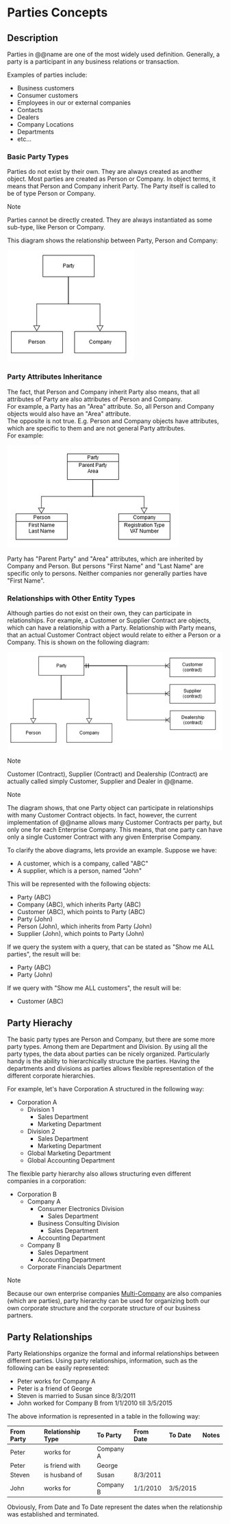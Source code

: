 # Parties Concepts

## Description
Parties in @@name are one of the most widely used definition. Generally, a party is a participant in any business relations or transaction.

Examples of parties include:

- Business customers
- Consumer customers
- Employees in our or external companies
- Contacts
- Dealers
- Company Locations
- Departments
- etc...

### Basic Party Types
Parties do not exist by their own. They are always created as another object. Most parties are created as Person or Company. In object terms, it means that Person and Company inherit Party. The Party itself is called to be of type Person or Company.

> [!Note]
> Parties cannot be directly created. They are always instantiated as some sub-type, like Person or Company.

This diagram shows the relationship between Party, Person and Company:

![Party Basic](Party-basic.png)

### Party Attributes Inheritance

The fact, that Person and Company inherit Party also means, that all attributes of Party are also attributes of Person and Company. <br>
For example, a Party has an "Area" attribute. So, all Person and Company objects would also have an "Area" attribute. <br>
The opposite is not true. E.g. Person and Company objects have attributes, which are specific to them and are not general Party attributes.<br>
For example:

![Party Attributes](Party-attributes.png)

Party has "Parent Party" and "Area" attributes, which are inherited by Company and Person. But persons "First Name" and "Last Name" are specific only to persons. Neither companies nor generally parties have "First Name".

### Relationships with Other Entity Types

Although parties do not exist on their own, they can participate in relationships. For example, a Customer or Supplier Contract are objects, which can have a relationship with a Party. Relationship with Party means, that an actual Customer Contract object would relate to either a Person or a Company. This is shown on the following diagram:

![Party Basic Contracts](Party-basic-contracts.png)

> [!Note]
> Customer (Contract), Supplier (Contract) and Dealership (Contract) are actually called simply Customer, Supplier and Dealer in @@name.

> [!Note]
> The diagram shows, that one Party object can participate in relationships with many Customer Contract objects. In fact, however, the current implementation of @@name allows many Customer Contracts per party, but only one for each Enterprise Company. This means, that one party can have only a single Customer Contract with any given Enterprise Company.

To clarify the above diagrams, lets provide an example. Suppose we have:

- A customer, which is a company, called "ABC"
- A supplier, which is a person, named "John"

This will be represented with the following objects:

- Party (ABC)
- Company (ABC), which inherits Party (ABC)
- Customer (ABC), which points to Party (ABC)
- Party (John)
- Person (John), which inherits from Party (John)
- Supplier (John), which points to Party (John)

If we query the system with a query, that can be stated as "Show me ALL parties", the result will be:

- Party (ABC)
- Party (John)

If we query with "Show me ALL customers", the result will be:

- Customer (ABC)

## Party Hierachy

The basic party types are Person and Company, but there are some more party types. Among them are Department and Division. By using all the party types, the data about parties can be nicely organized. Particularly handy is the ability to hierarchically structure the parties. Having the departments and divisions as parties allows flexible representation of the different corporate hierarchies.

For example, let's have Corporation A structured in the following way:

- Corporation A
  - Division 1
    - Sales Department
    - Marketing Department
  - Division 2
    - Sales Department
    - Marketing Department
  - Global Marketing Department
  - Global Accounting Department

The flexible party hierarchy also allows structuring even different companies in a corporation:

- Corporation B
  - Company A
    - Consumer Electronics Division
      - Sales Department
    - Business Consulting Division
      - Sales Department
    - Accounting Department
  - Company B
    - Sales Department
    - Accounting Department
  - Corporate Financials Department

> [!Note]
> Because our own enterprise companies [Multi-Company](../concepts/multi-company.md) are also companies (which are parties), party hierarchy can be used for organizing both our own corporate structure and the corporate structure of our business partners.

## Party Relationships

Party Relationships organize the formal and informal relationships between different parties. Using party relationships, information, such as the following can be easily represented:

- Peter works for Company A
- Peter is a friend of George
- Steven is married to Susan since 8/3/2011
- John worked for Company B from 1/1/2010 till 3/5/2015

The above information is represented in a table in the following way:

| From Party | Relationship Type | To Party  | From Date | To Date  | Notes |
| :--------- | :---------------- | :-------- | :-------- | :------- | :---- |
| Peter      | works for         | Company A |           |          |       |
| Peter      | is friend with    | George    |           |          |       |
| Steven     | is husband of     | Susan     | 8/3/2011  |          |       |
| John       | works for         | Company B | 1/1/2010  | 3/5/2015 |       |

Obviously, From Date and To Date represent the dates when the relationship was established and terminated.
